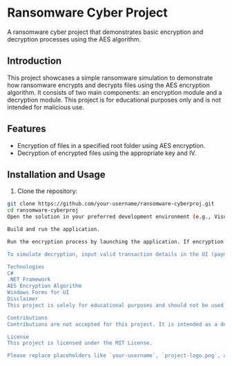 # Ransomware Cyber Project

A ransomware cyber project that demonstrates basic encryption and decryption processes using the AES algorithm.

## Introduction

This project showcases a simple ransomware simulation to demonstrate how ransomware encrypts and decrypts files using the AES encryption algorithm. It consists of two main components: an encryption module and a decryption module. This project is for educational purposes only and is not intended for malicious use.

## Features

- Encryption of files in a specified root folder using AES encryption.
- Decryption of encrypted files using the appropriate key and IV.

## Installation and Usage

1. Clone the repository:

```bash
git clone https://github.com/your-username/ransomware-cyberproj.git
cd ransomware-cyberproj
Open the solution in your preferred development environment (e.g., Visual Studio).

Build and run the application.

Run the encryption process by launching the application. If encryption hasn't been run before, the program will encrypt files within the specified root folder.

To simulate decryption, input valid transaction details in the UI (payment sender and recipient addresses) and click the "Check Payment" button.

Technologies
C#
.NET Framework
AES Encryption Algorithm
Windows Forms for UI
Disclaimer
This project is solely for educational purposes and should not be used for any malicious activities. The intent of this project is to showcase the basic principles of ransomware and how encryption and decryption work. Unauthorized use for actual ransomware attacks is illegal and unethical.

Contributions
Contributions are not accepted for this project. It is intended as a demonstration only and should not be modified or extended for malicious purposes.

License
This project is licensed under the MIT License.

Please replace placeholders like `your-username`, `project-logo.png`, and customize the content according to your project's specifics. Also, feel free to add or modify sections based on your project's features and requirements.
